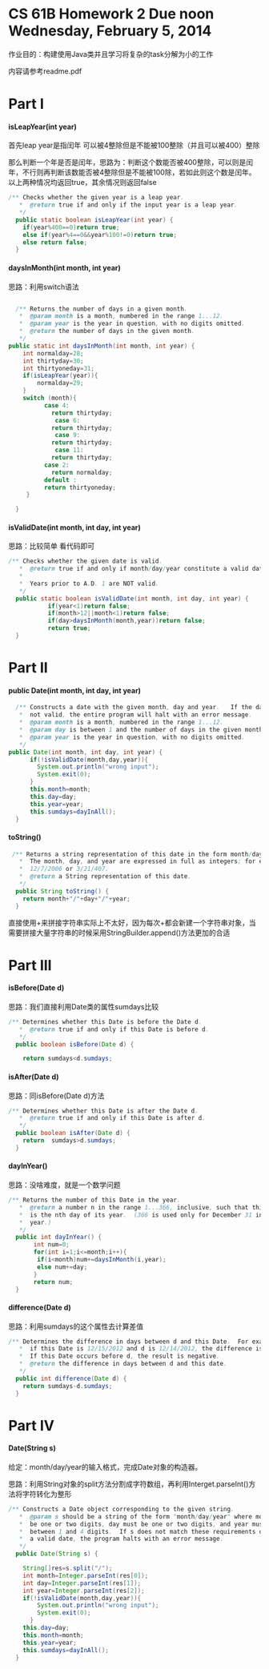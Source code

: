 
# CS 61B  Homework 2 Due noon Wednesday, February 5, 2014

作业目的：构建使用Java类并且学习将复杂的task分解为小的工作

内容请参考readme.pdf

#  Part I

####   isLeapYear(int year)

首先leap year是指闰年 可以被4整除但是不能被100整除（并且可以被400）整除

那么判断一个年是否是闰年，思路为：判断这个数能否被400整除，可以则是闰年，不行则再判断该数能否被4整除但是不能被100除，若如此则这个数是闰年。 以上两种情况均返回true，其余情况则返回false

```java
/** Checks whether the given year is a leap year.
   *  @return true if and only if the input year is a leap year.
   */
  public static boolean isLeapYear(int year) {
    if(year%400==0)return true;
    else if(year%4==0&&year%100!=0)return true;
    else return false;
  }
```

#### daysInMonth(int month, int year)

思路：利用switch语法

```java

  /** Returns the number of days in a given month.
   *  @param month is a month, numbered in the range 1...12.
   *  @param year is the year in question, with no digits omitted.
   *  @return the number of days in the given month.
   */
public static int daysInMonth(int month, int year) {
    int normalday=28;
    int thirtyday=30;
    int thirtyoneday=31;
    if(isLeapYear(year)){
        normalday=29;
    }
    switch (month){
          case 4:
            return thirtyday;
             case 6:
            return thirtyday;
             case 9:
            return thirtyday;
             case 11:
            return thirtyday;
          case 2:
            return normalday; 
          default :
          return thirtyoneday;
     }  

  }
```

#### isValidDate(int month, int day, int year)

思路：比较简单 看代码即可

```java
/** Checks whether the given date is valid.
   *  @return true if and only if month/day/year constitute a valid date.
   *
   *  Years prior to A.D. 1 are NOT valid.
   */
  public static boolean isValidDate(int month, int day, int year) {
           if(year<1)return false;
           if(month>12||month<1)return false;
           if(day>daysInMonth(month,year))return false;
           return true;
  }
```

# Part II

####  public Date(int month, int day, int year)



```java
  /** Constructs a date with the given month, day and year.   If the date is
   *  not valid, the entire program will halt with an error message.
   *  @param month is a month, numbered in the range 1...12.
   *  @param day is between 1 and the number of days in the given month.
   *  @param year is the year in question, with no digits omitted.
   */
public Date(int month, int day, int year) {
      if(!isValidDate(month,day,year)){
        System.out.println("wrong input");
        System.exit(0);
      }
      this.month=month;
      this.day=day;
      this.year=year;
      this.sumdays=dayInAll();
  }
```



#### toString()

```java
 /** Returns a string representation of this date in the form month/day/year.
   *  The month, day, and year are expressed in full as integers; for example,
   *  12/7/2006 or 3/21/407.
   *  @return a String representation of this date.
   */
  public String toString() {
    return month+"/"+day+"/"+year;
  }
```

直接使用+来拼接字符串实际上不太好，因为每次+都会新建一个字符串对象，当需要拼接大量字符串的时候采用StringBuilder.append()方法更加的合适



# Part III

#### isBefore(Date d)

思路：我们直接利用Date类的属性sumdays比较

```java
/** Determines whether this Date is before the Date d.
   *  @return true if and only if this Date is before d. 
   */
  public boolean isBefore(Date d) {

    return sumdays<d.sumdays;
```

#### isAfter(Date d)

思路：同isBefore(Date d)方法

```java
/** Determines whether this Date is after the Date d.
   *  @return true if and only if this Date is after d. 
   */
  public boolean isAfter(Date d) {
    return  sumdays>d.sumdays;
  }
```

#### dayInYear()

思路：没啥难度，就是一个数学问题

```java
/** Returns the number of this Date in the year.
   *  @return a number n in the range 1...366, inclusive, such that this Date
   *  is the nth day of its year.  (366 is used only for December 31 in a leap
   *  year.)
   */
  public int dayInYear() {
       int num=0;
       for(int i=1;i<=month;i++){
        if(i<month)num+=daysInMonth(i,year);
        else num+=day;
       }             
       return num;
  }
```

#### difference(Date d)

思路：利用sumdays的这个属性去计算差值

```java
/** Determines the difference in days between d and this Date.  For example,
   *  if this Date is 12/15/2012 and d is 12/14/2012, the difference is 1.
   *  If this Date occurs before d, the result is negative.
   *  @return the difference in days between d and this date.
   */
  public int difference(Date d) {
    return sumdays-d.sumdays;
  }
```

# Part IV

#### Date(String s)

给定：month/day/year的输入格式，完成Date对象的构造器。

思路：利用String对象的split方法分割成字符数组，再利用Interget.parseInt()方法将字符转化为整形

```java
/** Constructs a Date object corresponding to the given string.
   *  @param s should be a string of the form "month/day/year" where month must
   *  be one or two digits, day must be one or two digits, and year must be
   *  between 1 and 4 digits.  If s does not match these requirements or is not
   *  a valid date, the program halts with an error message.
   */
  public Date(String s) {

    String[]res=s.split("/");
    int month=Integer.parseInt(res[0]);
    int day=Integer.parseInt(res[1]);
    int year=Integer.parseInt(res[2]);
    if(!isValidDate(month,day,year)){
        System.out.println("wrong input");
        System.exit(0);
      }
    this.day=day;
    this.month=month;
    this.year=year;
    this.sumdays=dayInAll();
  }
```



